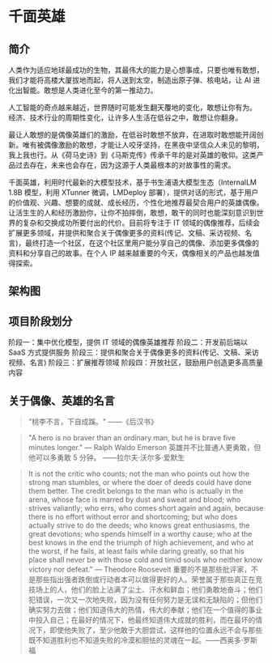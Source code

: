 # 千面英雄

## 简介
人类作为适应地球最成功的生物，其最伟大的能力是心想事成，只要也唯有敢想，我们才能将高楼大厦拔地而起，将人送到太空，制造出原子弹、核电站，让 AI 进化出智能。敢想是人类进化至今的第一推动力。

人工智能的奇点越来越近，世界随时可能发生翻天覆地的变化，敢想让你有为。
经济、技术行业的周期性变化，让许多人生活在低谷之中，敢想让你翻身。

最让人敢想的是偶像英雄们的激励，在低谷时敢想不放弃，在进取时敢想能开阔创新。唯有被偶像激励的敢想，才能让人咬牙坚持，在黑夜中坚信众人未见的黎明，我上我也行。从《荷马史诗》到《马斯克传》传承千年的是对英雄的敬仰。这类产品过去存在，未来也会存在，因为这源于人类最根本的对故事性的需求。

千面英雄，利用时代最新的大模型技术，基于书生浦语大模型生态（InternalLM 1.8B 模型，利用 XTunner 微调，LMDeploy 部署），提供对话的形式，基于用户的价值观、兴趣、想要的成就、成长经历，个性化地推荐最契合用户的英雄偶像。让活生生的人和经历激励你，让你不拍摔倒，敢想，敢干的同时也能深刻意识到世界的复杂和交换成功所要付出的代价。目前将专注于 IT 领域的偶像推荐，后续会扩展更多领域，并提供和聚合关于偶像更多的资料(传记、文稿、采访视频、名言)，最终打造一个社区，在这个社区里用户能分享自己的偶像、添加更多偶像的资料和分享自己的故事。在个人 IP 越来越重要的今天，偶像相关的产品也越发值得探索。

## 架构图


## 项目阶段划分
阶段一：集中优化模型，提供 IT 领域的偶像英雄推荐
阶段二：开发前后端以 SaaS 方式提供服务
阶段三：提供和聚合关于偶像更多的资料(传记、文稿、采访视频、名言)
阶段三：扩展推荐领域
阶段四：开放社区，鼓励用户创造更多高质量内容


## 关于偶像、英雄的名言
> "桃李不言，下自成蹊。" ——《后汉书》


>  "A hero is no braver than an ordinary man, but he is brave five minutes longer." — Ralph Waldo Emerson
>  英雄并不比普通人更勇敢，但他可以多勇敢 5 分钟。  ——拉尔夫·沃尔多·爱默生


> It is not the critic who counts; not the man who points out how the strong man stumbles, or where the doer of deeds could have done them better. The credit belongs to the man who is actually in the arena, whose face is marred by dust and sweat and blood; who strives valiantly; who errs, who comes short again and again, because there is no effort without error and shortcoming; but who does actually strive to do the deeds; who knows great enthusiasms, the great devotions; who spends himself in a worthy cause; who at the best knows in the end the triumph of high achievement, and who at the worst, if he fails, at least fails while daring greatly, so that his place shall never be with those cold and timid souls who neither know victory nor defeat." — Theodore Roosevelt
> 重要的不是那些批评家，不是那些指出强者跌倒或行动者本可以做得更好的人。荣誉属于那些真正在竞技场上的人，他们的脸上沾满了尘土、汗水和鲜血；他们勇敢地奋斗；他们犯错误，一次又一次地失败，因为没有任何努力是无误和无缺陷的；但他们确实努力去做；他们知道伟大的热情，伟大的奉献；他们在一个值得的事业中投入自己；在最好的情况下，他最终知道伟大成就的胜利，而在最坏的情况下，即使他失败了，至少他敢于大胆尝试，这样他的位置永远不会与那些既不知道胜利也不知道失败的冷漠和胆怯的灵魂在一起。——西奥多·罗斯福


